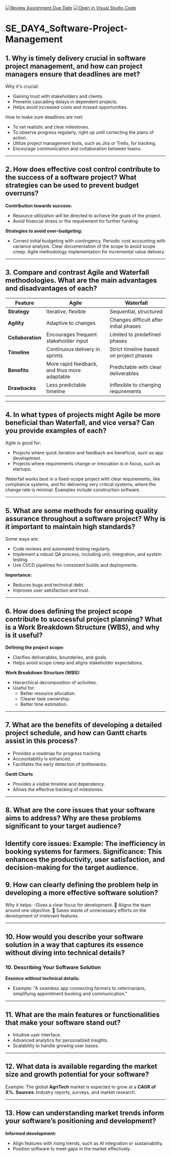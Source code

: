 [![Review Assignment Due Date](https://classroom.github.com/assets/deadline-readme-button-22041afd0340ce965d47ae6ef1cefeee28c7c493a6346c4f15d667ab976d596c.svg)](https://classroom.github.com/a/9pw6JKcu)
[![Open in Visual Studio Code](https://classroom.github.com/assets/open-in-vscode-2e0aaae1b6195c2367325f4f02e2d04e9abb55f0b24a779b69b11b9e10269abc.svg)](https://classroom.github.com/online_ide?assignment_repo_id=17298691&assignment_repo_type=AssignmentRepo)
# SE_DAY4_Software-Project-Management
## 1. Why is timely delivery crucial in software project management, and how can project managers ensure that deadlines are met?
Why it's crucial: 
- Gaining trust with stakeholders and clients. 
- Prevents cascading delays in dependent projects. 
- Helps avoid increased costs and missed opportunities. 

How to make sure deadlines are met: 
- To set realistic and clear milestones. 
- To observe progress regularly, right up until correcting the plans of action.
- Utilize project management tools, such as Jira or Trello, for tracking.  
- Encourage communication and collaboration between teams.  

---

## 2. How does effective cost control contribute to the success of a software project? What strategies can be used to prevent budget overruns?
**Contribution towards success:** 
- Resource utilization will be directed to achieve the goals of the project. 
- Avoid financial stress or the requirement for further funding. 

**Strategies to avoid over-budgeting:**
- Correct initial budgeting with contingency.
Periodic cost accounting with variance analysis.
 Clear documentation of the scope to avoid scope creep.
 Agile methodology implementation for incremental value delivery.

---

## 3. Compare and contrast Agile and Waterfall methodologies. What are the main advantages and disadvantages of each?
| Feature                  | Agile                                   | Waterfall                               |
|-------------------------|-----------------------------------------|-----------------------------------------|
| **Strategy**            | Iterative, flexible                    | Sequential, structured                 |
| **Agility**         | Adaptive to changes                      | Changes difficult after initial phases |
| **Collaboration**       | Encourages frequent stakeholder input  | Limited to predefined phases           |
| **Timeline**            | Continuous delivery in sprints         | Strict timeline based on project phases|
| **Benefits**          | More rapid feedback, and thus more adaptable   | Predictable with clear deliverables    |
| **Drawbacks**       | Less predictable timeline             | Inflexible to changing requirements    |

---

## 4. In what types of projects might Agile be more beneficial than Waterfall, and vice versa? Can you provide examples of each?
Agile is good for:  
- Projects where quick iteration and feedback are beneficial, such as app development.  
- Projects where requirements change or innovation is in focus, such as startups.  

Waterfall works best in a fixed-scope project with clear requirements, like compliance systems, and for delivering very critical systems, where the change rate is minimal. Examples include construction software.  

---

## 5. What are some methods for ensuring quality assurance throughout a software project? Why is it important to maintain high standards?
Some ways are:  
- Code reviews and automated testing regularly.
- Implement a robust QA process, including unit, integration, and system testing.  
- Use CI/CD pipelines for consistent builds and deployments.  

**Importance:**  
- Reduces bugs and technical debt.  
- Improves user satisfaction and trust.  

---

## 6. How does defining the project scope contribute to successful project planning? What is a Work Breakdown Structure (WBS), and why is it useful?
**Defining the project scope:**  
- Clarifies deliverables, boundaries, and goals.
- Helps avoid scope creep and aligns stakeholder expectations.  

**Work Breakdown Structure (WBS):**  
- Hierarchical decomposition of activities.  
- Useful for:  
  - Better resource allocation.  
  - Clearer task ownership.  
  - Better time estimation.  

---

## 7. What are the benefits of developing a detailed project schedule, and how can Gantt charts assist in this process?
- Provides a roadmap for progress tracking.  
- Accountability is enhanced.
- Facilitates the early detection of bottlenecks.

**Gantt Charts**
- Provides a visible timeline and dependency.
- Allows the effective tracking of milestones.
---

## 8. What are the core issues that your software aims to address? Why are these problems significant to your target audience?
Identify core issues:
Example: The inefficiency in booking systems for farmers.
Significance: This enhances the productivity, user satisfaction, and decision-making for the target audience.
---

## 9. How can clearly defining the problem help in developing a more effective software solution?
Why it helps:
-Gives a clear focus for development.   Aligns the team around one objective.   Saves waste of unnecessary efforts on the development of irrelevant features. 

---
## 10. How would you describe your software solution in a way that captures its essence without diving into technical details?
### **10. Describing Your Software Solution** 
**Essence without technical details:** 
- Example: "A seamless app connecting farmers to veterinarians, simplifying appointment booking and communication." 

---
## 11. What are the main features or functionalities that make your software stand out?
- Intuitive user interface.
- Advanced analytics for personalized insights. 
- Scalability to handle growing user bases. 

---

## 12. What data is available regarding the market size and growth potential for your software?
Example: The global **AgriTech** market is expected to grow at a **CAGR of X%**.
**Sources**: Industry reports, surveys, and market research.

---

## 13. How can understanding market trends inform your software’s positioning and development?
**Informed development:** 
- Align features with rising trends, such as AI integration or sustainability.
- Position software to meet gaps in the market effectively.
